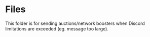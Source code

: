 # Files
This folder is for sending auctions/network boosters when Discord limitations are exceeded (eg. message too large).